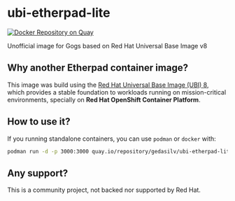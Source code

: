 # ubi-etherpad-lite
[![Docker Repository on Quay](https://quay.io/repository/gedasilv/ubi-etherpad-lite/status "Docker Repository on Quay")](https://quay.io/repository/gedasilv/ubi-etherpad-lite)

Unofficial image for Gogs based on Red Hat Universal Base Image v8

## Why another Etherpad container image?

This image was build using the [Red Hat Universal Base Image (UBI) 8](https://developers.redhat.com/products/rhel/ubi/), which provides a stable foundation to workloads running on mission-critical environments, specially on **Red Hat OpenShift Container Platform**.

## How to use it?

If you running standalone containers, you can use `podman` or `docker` with:

```bash
podman run -d -p 3000:3000 quay.io/repository/gedasilv/ubi-etherpad-lite
```

## Any support?

This is a community project, not backed nor supported by Red Hat.
